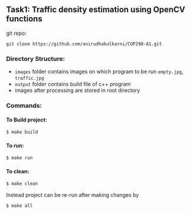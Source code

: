 ## Task1: Traffic density estimation using OpenCV functions

git repo:

```
git clone https://github.com/anirudhakulkarni/COP290-A1.git

```

### Directory Structure:

- `images` folder contains images on which program to be run `empty.jpg`, `traffic.jpg`
- `output` folder contains build file of c++ program
- images after processing are stored in root directory

### Commands:

#### To Build project:

```bash
$ make build
```

#### To run:

```bash
$ make run
```

#### To clean:

```bash
$ make clean
```

Instead project can be re-run after making changes by

```bash
$ make all
```
